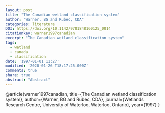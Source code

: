 ```yaml
---
layout: post
title: "The Canadian wetland classification system"
author: "Warner, BG and Rubec, CDA"
categories: literature
DOI: https://doi.org/10.1142/9781848160125_0014
citationkey: warner1997canadian
excerpt: "The Canadian wetland classification system"
tags:
  - wetland
  - canada
  - classification
date: '1997-01-01 11:27'
modified: '2020-01-26 T18:17:25.000Z'
comments: true
share: true
abstract: "Abstract"
---
```


@article{warner1997canadian,
  title={The Canadian wetland classification system},
  author={Warner, BG and Rubec, CDA},
  journal={Wetlands Research Centre, University of Waterloo, Waterloo, Ontario},
  year={1997}
}
